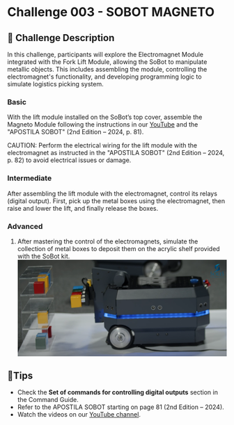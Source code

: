 # Challenge 003 - SOBOT MAGNETO
## 🎯 Challenge Description
In this challenge, participants will explore the Electromagnet Module integrated with the Fork Lift Module, allowing the SoBot to manipulate metallic objects. This includes assembling the module, controlling the electromagnet's functionality, and developing programming logic to simulate logistics picking system.

### Basic

With the lift module installed on the SoBot’s top cover, assemble the Magneto Module following the instructions in our [YouTube](https://youtu.be/XTq0hs1Pg6g?list=PLJpodHj3AF0-VNTDBlsqiOu7pw9HkQsv-&t=340) and the "APOSTILA SOBOT" (2nd Edition – 2024, p. 81).

CAUTION: Perform the electrical wiring for the lift module with the electromagnet as instructed in the "APOSTILA SOBOT" (2nd Edition – 2024, p. 82) to avoid electrical issues or damage.
    

### Intermediate
After assembling the lift module with the electromagnet, control its relays (digital output). First, pick up the metal boxes using the electromagnet, then raise and lower the lift, and finally release the boxes.

### Advanced
 1. After mastering the control of the electromagnets, simulate the collection of metal boxes to deposit them on the acrylic shelf provided with the SoBot kit.
![Magneto Image](./imgs/challenge_003_magneto_image.png)

## 🌟Tips
- Check the **Set of commands for controlling digital outputs** section in the Command Guide.
- Refer to the APOSTILA SOBOT starting on page 81 (2nd Edition – 2024).
- Watch the videos on our [YouTube channel](https://www.youtube.com/@solistecnologia/videos).